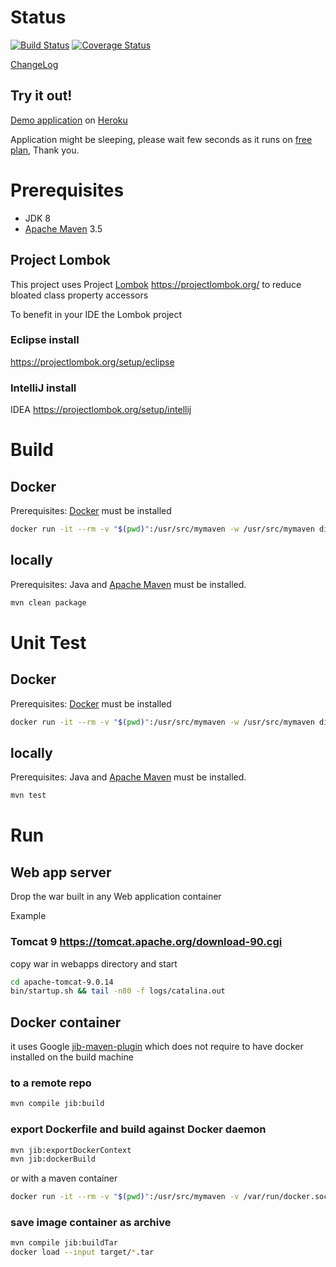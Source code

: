 # Status

[![Build Status](https://travis-ci.org/dilbertside/spring-mvc-start-archetype-demo.svg)](https://travis-ci.org/dilbertside/spring-mvc-start-archetype-demo)  [![Coverage Status](https://coveralls.io/repos/github/dilbertside/spring-mvc-start-archetype-demo/badge.svg?branch=master)](https://coveralls.io/github/dilbertside/spring-mvc-start-archetype-demo?branch=master)

[ChangeLog](https://raw.githubusercontent.com/dilbertside/spring-mvc-start-archetype/master/changelog.md)

## Try it out!

[Demo application](https://spring-mvc-start-demo.herokuapp.com/) on [Heroku](https://www.heroku.com/home)

Application might be sleeping, please wait few seconds as it runs on [free plan](https://devcenter.heroku.com/articles/free-dyno-hours#dyno-sleeping), Thank you.

# Prerequisites

- JDK 8
- [Apache Maven](https://maven.apache.org/download.cgi) 3.5

## Project Lombok
This project uses Project [Lombok](https://projectlombok.org/) https://projectlombok.org/ to reduce bloated class property accessors

To benefit in your IDE the Lombok project 

### Eclipse install

https://projectlombok.org/setup/eclipse

### IntelliJ install

IDEA https://projectlombok.org/setup/intellij

# Build

## Docker

Prerequisites: [Docker](https://docs.docker.com/install/#supported-platforms) must be installed

```bash
docker run -it --rm -v "$(pwd)":/usr/src/mymaven -w /usr/src/mymaven diside/spring-mvc-start-archetype-docker:5.1.5 mvn clean package
```

## locally

Prerequisites: Java and [Apache Maven](https://maven.apache.org/download.cgi) must be installed.

```bash
mvn clean package
```

# Unit Test

## Docker

Prerequisites: [Docker](https://docs.docker.com/install/#supported-platforms) must be installed

```bash
docker run -it --rm -v "$(pwd)":/usr/src/mymaven -w /usr/src/mymaven diside/spring-mvc-start-archetype-docker:5.1.5 mvn test
```

## locally

Prerequisites: Java and [Apache Maven](https://maven.apache.org/download.cgi) must be installed.

```bash
mvn test
```

# Run 

## Web app server

Drop the war built in any Web application container

Example
### Tomcat 9 https://tomcat.apache.org/download-90.cgi 
copy war in webapps directory and start 

```bash
cd apache-tomcat-9.0.14
bin/startup.sh && tail -n80 -f logs/catalina.out
```
## Docker container

it uses Google [jib-maven-plugin](https://github.com/GoogleContainerTools/jib/tree/master/jib-maven-plugin#war-projects) which does not require to have docker installed on the build machine

### to a remote repo

```bash
mvn compile jib:build
```
### export Dockerfile and build against Docker daemon

```bash
mvn jib:exportDockerContext
mvn jib:dockerBuild
```
or with a maven container 

```bash
docker run -it --rm -v "$(pwd)":/usr/src/mymaven -v /var/run/docker.sock:/var/run/docker.sock -w /usr/src/mymaven diside/spring-mvc-start-archetype-docker:latest sh -c "mvn compile jib:dockerBuild"
```


### save image container as archive

```bash
mvn compile jib:buildTar
docker load --input target/*.tar
```




